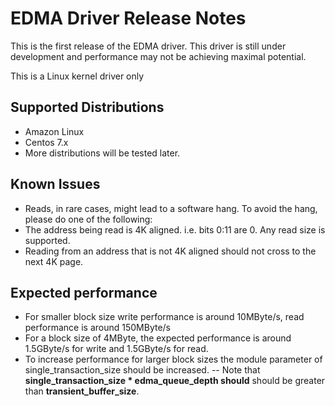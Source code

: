# EDMA Driver Release Notes 

This is the first release of the EDMA driver. This driver is still under development and performance may not be achieving maximal potential.

This is a Linux kernel driver only

## Supported Distributions
- Amazon Linux
- Centos 7.x
- More distributions will be tested later.

## Known Issues
- Reads, in rare cases, might lead to a software hang. To avoid the hang, please do one of the following:
 - The address being read is 4K aligned. i.e. bits 0:11 are 0. Any read size is supported.
 - Reading from an address that is not 4K aligned should not cross to the next 4K page.

## Expected performance
- For smaller block size write performance is around 10MByte/s, read performance is around 150MByte/s
- For a block size of 4MByte, the expected performance is around 1.5GByte/s for write and 1.5GByte/s for read.
- To increase performance for larger block sizes the module parameter of single_transaction_size should be increased. 
-- Note that **single_transaction_size * edma_queue_depth should** should be greater than **transient_buffer_size**.
